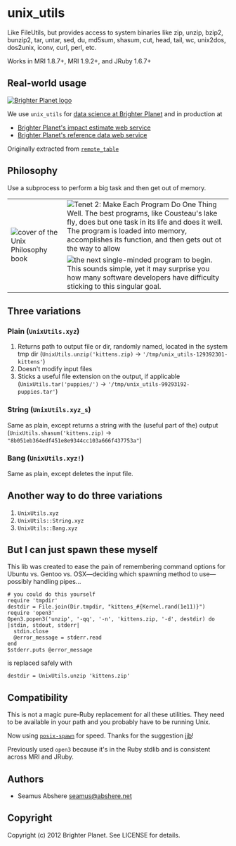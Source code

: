 # unix_utils

Like FileUtils, but provides access to system binaries like zip, unzip, bzip2, bunzip2, tar, untar, sed, du, md5sum, shasum, cut, head, tail, wc, unix2dos, dos2unix, iconv, curl, perl, etc.

Works in MRI 1.8.7+, MRI 1.9.2+, and JRuby 1.6.7+

## Real-world usage

<p><a href="http://brighterplanet.com"><img src="https://s3.amazonaws.com/static.brighterplanet.com/assets/logos/flush-left/inline/green/rasterized/brighter_planet-160-transparent.png" alt="Brighter Planet logo"/></a></p>

We use `unix_utils` for [data science at Brighter Planet](http://brighterplanet.com/research) and in production at

* [Brighter Planet's impact estimate web service](http://impact.brighterplanet.com)
* [Brighter Planet's reference data web service](http://data.brighterplanet.com)

Originally extracted from [`remote_table`](https://github.com/seamusabshere/remote_table)

## Philosophy

Use a subprocess to perform a big task and then get out of memory.

<table>
  <tr>
    <td rowspan="2"><img src="https://github.com/seamusabshere/unix_utils/raw/master/unix-philosophy-cover.png" alt="cover of the Unix Philosophy book" /></td>
    <td><img src="https://github.com/seamusabshere/unix_utils/raw/master/unix-philosophy-quote-pg1.png" alt="Tenet 2: Make Each Program Do One Thing Well. The best programs, like Cousteau's lake fly, does but one task in its life and does it well. The program is loaded into memory, accomplishes its function, and then gets out ot the way to allow" /></td>
  </tr>
  <tr>
    <td><img src="https://github.com/seamusabshere/unix_utils/raw/master/unix-philosophy-quote-pg2.png" alt="the next single-minded program to begin. This sounds simple, yet it may surprise you how many software developers have difficulty sticking to this singular goal." /></td>
  </tr>
</table>

## Three variations

### Plain (`UnixUtils.xyz`)

1. Returns path to output file or dir, randomly named, located in the system tmp dir (`UnixUtils.unzip('kittens.zip)` &rarr; `'/tmp/unix_utils-129392301-kittens'`)
2. Doesn't modify input files
3. Sticks a useful file extension on the output, if applicable (`UnixUtils.tar('puppies/')` &rarr; `'/tmp/unix_utils-99293192-puppies.tar'`)

### String (`UnixUtils.xyz_s`)

Same as plain, except returns a string with the (useful part of the) output (`UnixUtils.shasum('kittens.zip)` &rarr; `"8b051eb364edf451e8e9344cc103a666f437753a"`)

### Bang (`UnixUtils.xyz!`)

Same as plain, except deletes the input file.

## Another way to do three variations

1. `UnixUtils.xyz`
2. `UnixUtils::String.xyz`
3. `UnixUtils::Bang.xyz`

## But I can just spawn these myself

This lib was created to ease the pain of remembering command options for Ubuntu vs. Gentoo vs. OSX&mdash;deciding which spawning method to use&mdash;possibly handling pipes...

    # you could do this yourself
    require 'tmpdir'
    destdir = File.join(Dir.tmpdir, "kittens_#{Kernel.rand(1e11)}")
    require 'open3'
    Open3.popen3('unzip', '-qq', '-n', 'kittens.zip, '-d', destdir) do |stdin, stdout, stderr|
      stdin.close
      @error_message = stderr.read
    end
    $stderr.puts @error_message

is replaced safely with

    destdir = UnixUtils.unzip 'kittens.zip'

## Compatibility

This is not a magic pure-Ruby replacement for all these utilities. They need to be available in your path and you probably have to be running Unix.

Now using [`posix-spawn`](https://github.com/rtomayko/posix-spawn) for speed. Thanks for the suggestion [jjb](https://github.com/jjb)!

Previously used `open3` because it's in the Ruby stdlib and is consistent across MRI and JRuby.

## Authors

* Seamus Abshere <seamus@abshere.net>

## Copyright

Copyright (c) 2012 Brighter Planet. See LICENSE for details.
